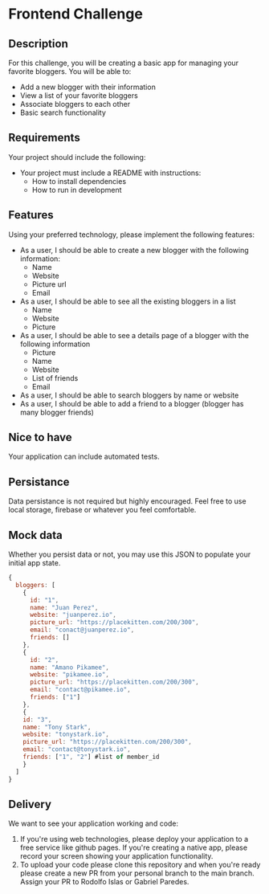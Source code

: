 # Frontend Challenge

## Description

For this challenge, you will be creating a basic app for managing your favorite bloggers. You will be able to:

- Add a new blogger with their information
- View a list of your favorite bloggers
- Associate bloggers to each other
- Basic search functionality

## Requirements

Your project should include the following:

- Your project must include a README with instructions:
  - How to install dependencies
  - How to run in development

## Features

Using your preferred technology, please implement the following features:

- As a user, I should be able to create a new blogger with the following information:
  - Name
  - Website
  - Picture url
  - Email
- As a user, I should be able to see all the existing bloggers in a list
  - Name
  - Website
  - Picture
- As a user, I should be able to see a details page of a blogger with the following information
  - Picture
  - Name
  - Website
  - List of friends
  - Email
- As a user, I should be able to search bloggers by name or website
- As a user, I should be able to add a friend to a blogger (blogger has many blogger friends)

## Nice to have

Your application can include automated tests.

## Persistance

Data persistance is not required but highly encouraged. Feel free to use local storage, firebase or whatever you feel comfortable.

## Mock data

Whether you persist data or not, you may use this JSON to populate your initial app state.

```js
{
  bloggers: [
    {
      id: "1",
      name: "Juan Perez",
      website: "juanperez.io",
      picture_url: "https://placekitten.com/200/300",
      email: "conact@juanperez.io",
      friends: []
    },
    {
      id: "2",
      name: "Amano Pikamee",
      website: "pikamee.io",
      picture_url: "https://placekitten.com/200/300",
      email: "contact@pikamee.io",
      friends: ["1"]
    },
    {
    id: "3",
    name: "Tony Stark",
    website: "tonystark.io",
    picture_url: "https://placekitten.com/200/300",
    email: "contact@tonystark.io",
    friends: ["1", "2"] #list of member_id
    }
  ]
}
```

## Delivery

We want to see your application working and code:

1. If you're using web technologies, please deploy your application to a free service like github pages. If you're creating a native app, please record your screen showing your application functionality.
1. To upload your code please clone this repository and when you're ready please create a new PR from your personal branch to the main branch. Assign your PR to Rodolfo Islas or Gabriel Paredes.
